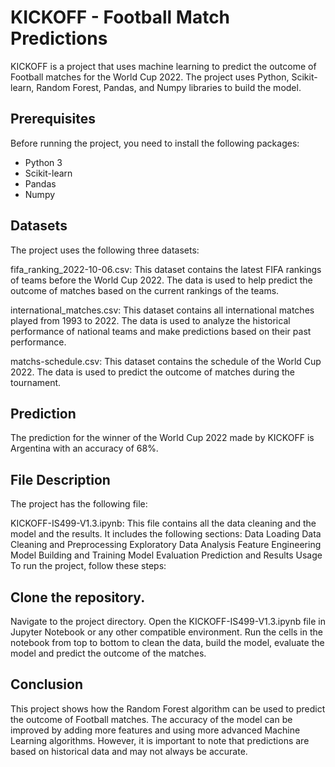 # KICKOFF - Football Match Predictions

KICKOFF is a project that uses machine learning to predict the outcome of Football matches for the World Cup 2022. The project uses Python, Scikit-learn, Random Forest, Pandas, and Numpy libraries to build the model.

## Prerequisites
Before running the project, you need to install the following packages:
* Python 3
* Scikit-learn
* Pandas
* Numpy


## Datasets
The project uses the following three datasets:

fifa_ranking_2022-10-06.csv: This dataset contains the latest FIFA rankings of teams before the World Cup 2022. The data is used to help predict the outcome of matches based on the current rankings of the teams.

international_matches.csv: This dataset contains all international matches played from 1993 to 2022. The data is used to analyze the historical performance of national teams and make predictions based on their past performance.

matchs-schedule.csv: This dataset contains the schedule of the World Cup 2022. The data is used to predict the outcome of matches during the tournament.

## Prediction
The prediction for the winner of the World Cup 2022 made by KICKOFF is Argentina with an accuracy of 68%.

## File Description
The project has the following file:

KICKOFF-IS499-V1.3.ipynb: This file contains all the data cleaning and the model and the results. It includes the following sections:
Data Loading
Data Cleaning and Preprocessing
Exploratory Data Analysis
Feature Engineering
Model Building and Training
Model Evaluation
Prediction and Results
Usage
To run the project, follow these steps:

## Clone the repository.
Navigate to the project directory.
Open the KICKOFF-IS499-V1.3.ipynb file in Jupyter Notebook or any other compatible environment.
Run the cells in the notebook from top to bottom to clean the data, build the model, evaluate the model and predict the outcome of the matches.

## Conclusion
This project shows how the Random Forest algorithm can be used to predict the outcome of Football matches. The accuracy of the model can be improved by adding more features and using more advanced Machine Learning algorithms. However, it is important to note that predictions are based on historical data and may not always be accurate.









